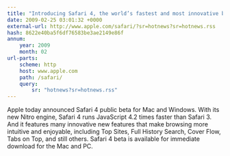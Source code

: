 ```yaml
---
title: "Introducing Safari 4, the world’s fastest and most innovative browser"
date: 2009-02-25 03:01:32 +0000
external-url: http://www.apple.com/safari/?sr=hotnews?sr=hotnews.rss
hash: 8622e40ba5f6df76583be3ae2149e86f
annum:
    year: 2009
    month: 02
url-parts:
    scheme: http
    host: www.apple.com
    path: /safari/
    query:
        sr: "hotnews?sr=hotnews.rss"
---
```


Apple today announced Safari 4 public beta for Mac and Windows. With its new Nitro engine, Safari 4 runs JavaScript 4.2 times faster than Safari 3.  And it features many innovative new features that make browsing more intuitive and enjoyable, including Top Sites, Full History Search, Cover Flow, Tabs on Top, and still others. Safari 4 beta is available for immediate download for the Mac and PC.
